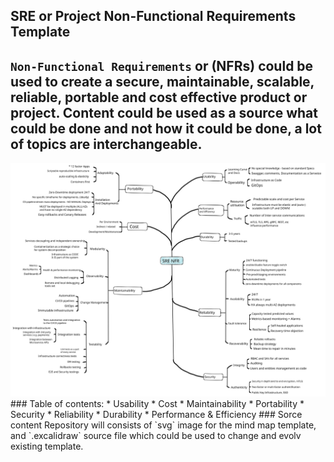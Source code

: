 ## SRE or Project Non-Functional Requirements Template
`Non-Functional Requirements` or (NFRs) could be used to create a secure, maintainable, scalable, reliable, portable and cost effective product or project. Content could be used as a source what could be done and not how it could be done, a lot of topics are interchangeable.  
---------
<img src="./srenfr.svg">
### Table of contents:
* Usability
* Cost
* Maintainability
* Portability
* Security
* Reliability
* Durability
* Performance & Efficiency
### Sorce content
Repository will consists of `svg` image for the mind map template, and `.excalidraw` source file which could be used to change and evolv existing template. 
